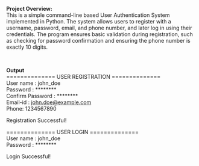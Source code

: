 **Project Overview:**
<br>
This is a simple command-line based User Authentication System implemented in Python. The system allows users to register with a username, password, email, and phone number, and later log in using their credentials. The program ensures basic validation during registration, such as checking for password confirmation and ensuring the phone number is exactly 10 digits.

<br>

**Output**
<br>
============== USER REGISTRATION ==============
<br>
User name : john_doe
<br>
Password : ********
<br>
Confirm Password : ********
<br>
Email-id : john.doe@example.com
<br>
Phone: 1234567890
<br>

Registration Successful!
<br>

============== USER LOGIN ==============
<br>
User name : john_doe
<br>
Password : ********
<br>

Login Successful!
